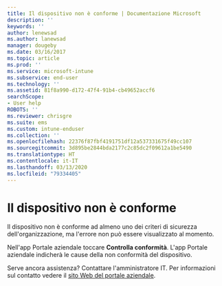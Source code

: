 ```yaml
---
title: Il dispositivo non è conforme | Documentazione Microsoft
description: ''
keywords: ''
author: lenewsad
ms.author: lanewsad
manager: dougeby
ms.date: 03/16/2017
ms.topic: article
ms.prod: ''
ms.service: microsoft-intune
ms.subservice: end-user
ms.technology: ''
ms.assetid: 81f8a990-d172-47f4-91b4-cb49652accf6
searchScope:
- User help
ROBOTS: ''
ms.reviewer: chrisgre
ms.suite: ems
ms.custom: intune-enduser
ms.collection: ''
ms.openlocfilehash: 22376f87fbf4191751df12a537331675f49cc107
ms.sourcegitcommit: 3d895be2844bda2177c2c85dc2f09612a1be5490
ms.translationtype: HT
ms.contentlocale: it-IT
ms.lasthandoff: 03/13/2020
ms.locfileid: "79334405"
---
```

# <a name="your-device-is-noncompliant"></a>Il dispositivo non è conforme

Il dispositivo non è conforme ad almeno uno dei criteri di sicurezza dell'organizzazione, ma l'errore non può essere visualizzato al momento.  

Nell'app Portale aziendale toccare **Controlla conformità**. L'app Portale aziendale indicherà le cause della non conformità del dispositivo.

Serve ancora assistenza? Contattare l'amministratore IT. Per informazioni sul contatto vedere il [sito Web del portale aziendale](https://go.microsoft.com/fwlink/?linkid=2010980).
